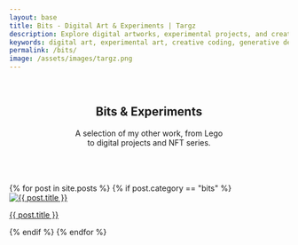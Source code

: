 ```yaml
---
layout: base
title: Bits - Digital Art & Experiments | Targz
description: Explore digital artworks, experimental projects, and creative coding beyond pen plotting. A collection of diverse creative explorations.
keywords: digital art, experimental art, creative coding, generative design, typography, LEGO art
permalink: /bits/
image: /assets/images/targz.png
---
```


<br>
<hgroup style="text-align: center">
  <h2>Bits & Experiments</h2>
  <p>A selection of my other work, from Lego<br/> to digital projects and NFT series.</p>
</hgroup>
<br>
<br>
<br>


<section class="home-grid bits-grid">
    {% for post in site.posts %} {% if post.category == "bits" %}
    <article class="home-item">
        <a href="{{ post.url | relative_url }}">
            <img src="{{ post.image | relative_url }}" alt="{{ post.title }}" />
            <p>{{ post.title }}</p>
        </a>
    </article>
    {% endif %} {% endfor %}
</section>